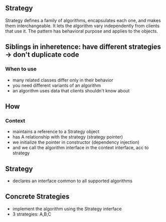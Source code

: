 ## Strategy

Strategy defines a family of algorithms, encapsulates each one, and makes them 
interchangeable. It lets the algorithm vary independently from clients that use it. 
The pattern has behavioral purpose and applies to the objects.

## Siblings in inheretence: have different strategies -> don't duplicate code

### When to use

* many related classes differ only in their behavior
* you need different variants of an algorithm
* an algorithm uses data that clients shouldn't know about


## How

### Context
 * maintains a reference to a Strategy object
 * has A relationship with the strategy (strategy pointer)
 * we initialize the pointer in constructor (dependency injection)
 * and we call the algorithm interface in the context interface, acc to strategy


## Strategy
 * declares an interface common to all supported algorithms


## Concrete Strategies
 * implement the algorithm using the Strategy interface
 * 3 strategies: A,B,C